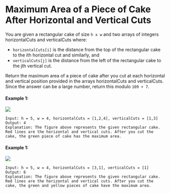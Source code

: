 # Maximum Area of a Piece of Cake After Horizontal and Vertical Cuts
You are given a rectangular cake of size ``h x w`` and two arrays of integers horizontalCuts and verticalCuts where:

- ``horizontalCuts[i]`` is the distance from the top of the rectangular cake to the ith horizontal cut and similarly, and
- ``verticalCuts[j]`` is the distance from the left of the rectangular cake to the jth vertical cut.

Return the maximum area of a piece of cake after you cut at each horizontal and vertical position provided in the arrays horizontalCuts and verticalCuts. Since the answer can be a large number, return this modulo ``109 + 7``.

#### Example 1:
![](https://assets.leetcode.com/uploads/2020/05/14/leetcode_max_area_2.png)
``` 
Input: h = 5, w = 4, horizontalCuts = [1,2,4], verticalCuts = [1,3]
Output: 4
Explanation: The figure above represents the given rectangular cake. Red lines are the horizontal and vertical cuts. After you cut the cake, the green piece of cake has the maximum area.
```
#### Example 1:
![](https://assets.leetcode.com/uploads/2020/05/14/leetcode_max_area_3.png)
```
Input: h = 5, w = 4, horizontalCuts = [3,1], verticalCuts = [1]
Output: 6
Explanation: The figure above represents the given rectangular cake. Red lines are the horizontal and vertical cuts. After you cut the cake, the green and yellow pieces of cake have the maximum area.
```